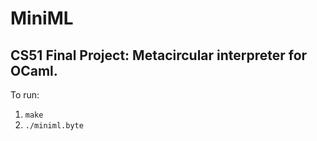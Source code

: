 # MiniML
## CS51 Final Project: Metacircular interpreter for OCaml.

To run:
1. `make`
2. `./miniml.byte`

